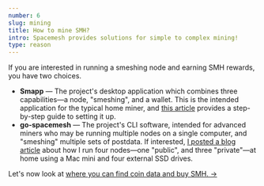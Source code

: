 ```yaml
---
number: 6
slug: mining
title: How to mine SMH?
intro: Spacemesh provides solutions for simple to complex mining!
type: reason
---
```


If you are interested in running a smeshing node and earning SMH rewards, you have two choices. 

- **Smapp** — The project's desktop application which combines three capabilities—a node, "smeshing", and a wallet. This is the intended application for the typical home miner, and [this article](https://blog.fabioiotti.com/posts/spacemesh-smapp-smeshing/) provides a step-by-step guide to setting it up.
- **go-spacemesh** — The project's CLI software, intended for advanced miners who may be running multiple nodes on a single computer, and "smeshing" multiple sets of postdata. If interested, [I posted a blog article](https://dafacto.com/2023/how-to-run-multiple-spacemesh-nodes-on-macos) about how I run four nodes—one "public", and three "private"—at home using a Mac mini and four external SSD drives.

Let's now look at [where you can find coin data and buy SMH. →](/coin-data)
